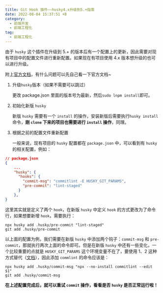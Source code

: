 ```yaml
---
title: Git Hook 插件——husky4.x升级到5.+指南
date: 2022-08-04 15:37:51 +8
category:
  - 前端开发
  - 前端工程化
tag:
  - 前端工程化
---
```


由于 `husky` 这个插件在升级到 5.+ 的版本后有一个配置上的更新，因此需要对现有项目中的配置文件进行重新配置。如果现在有项目使用 4.x 版本想升级的也可以进行升级。

附上[官方文档](https://typicode.github.io/husky/#/?id=migrate-from-v4-to-v7)，有什么问题可以先自己看一下官方文档~

1. 升级`husky`版本（如果不需要可以跳过）

   更改 package.json 里面的版本号为最新，然后` sudo lnpm install `即可。

2. 初始化新版 `husky`

   新版 `husky` 需要有一个 `install` 的操作，安装新版后需要执行` husky install `命令，**刚 `clone` 下来的项目也需要进行 `install` 操作**，同理。

3. 根据之前的配置文件重新配置

   一般来说，现有项目的 `husky` 配置都在 `package.json` 中，可以看到有 `husky` 的相关配置，例如：

```JSON
// package.json
{
    ...
    "husky": {
      "hooks": {
        "commit-msg": "commitlint -E HUSKY_GIT_PARAMS",
        "pre-commit": "lint-staged"
      }
    },
}
```

这里其实就是定义了两个 `hook`，在新版 `husky` 中定义 `hook` 的方式更改为了命令行，如果想要新增 `hook`，需要执行：

```Shell
npx husky add .husky/pre-commit "lint-staged"
git add .husky/pre-commit
```

以上面的配置为例，我们需要在新版 `husky` 中添加两个钩子：`commit-msg` 和 `pre-commit`，那就执行两次上面的命令即可。但是在新版 `husky` 中还有一些变化，一个比较重要的点就是 `HUSKY_GIT_PARAMS` 这个环境变量不在了，要使用 $1、$2 这种方式替代（[文档](https://typicode.github.io/husky/#/?id=husky_git_params-ie-commitlint-)），因此添加 `commlint` 的命令应该是：

```Shell
npx husky add .husky/commit-msg "npx --no-install commitlint --edit $1"
git add .husky/commit-msg
```

**在上述配置完成后，就可以重试 `commit` 操作，看看是否 `husky` 是否正常运行啦！**